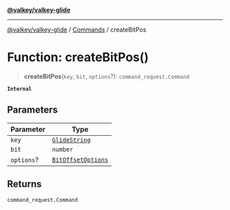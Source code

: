 [**@valkey/valkey-glide**](../../README.md)

***

[@valkey/valkey-glide](../../modules.md) / [Commands](../README.md) / createBitPos

# Function: createBitPos()

> **createBitPos**(`key`, `bit`, `options`?): `command_request.Command`

**`Internal`**

## Parameters

| Parameter | Type |
| ------ | ------ |
| `key` | [`GlideString`](../../BaseClient/type-aliases/GlideString.md) |
| `bit` | `number` |
| `options`? | [`BitOffsetOptions`](../interfaces/BitOffsetOptions.md) |

## Returns

`command_request.Command`
